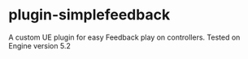 # plugin-simplefeedback
A custom UE plugin for easy Feedback play on controllers.
Tested on Engine version 5.2
